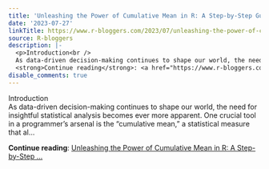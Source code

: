 ```yaml
---
title: 'Unleashing the Power of Cumulative Mean in R: A Step-by-Step Guide'
date: '2023-07-27'
linkTitle: https://www.r-bloggers.com/2023/07/unleashing-the-power-of-cumulative-mean-in-r-a-step-by-step-guide/
source: R-bloggers
description: |-
  <p>Introduction<br />
  As data-driven decision-making continues to shape our world, the need for insightful statistical analysis becomes ever more apparent. One crucial tool in a programmer’s arsenal is the “cumulative mean,” a statistical measure that al...</p>
  <strong>Continue reading</strong>: <a href="https://www.r-bloggers.com/2023/07/unleashing-the-power-of-cumulative-mean-in-r-a-step-by-step-guide/">Unleashing the Power of Cumulative Mean in R: A Step-by-Step ...
disable_comments: true
---
```

<p>Introduction<br />
As data-driven decision-making continues to shape our world, the need for insightful statistical analysis becomes ever more apparent. One crucial tool in a programmer’s arsenal is the “cumulative mean,” a statistical measure that al...</p>
<strong>Continue reading</strong>: <a href="https://www.r-bloggers.com/2023/07/unleashing-the-power-of-cumulative-mean-in-r-a-step-by-step-guide/">Unleashing the Power of Cumulative Mean in R: A Step-by-Step ...